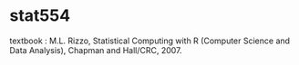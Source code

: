 # stat554

textbook : M.L. Rizzo, Statistical Computing with R (Computer Science and Data Analysis), Chapman and Hall/CRC, 2007.
